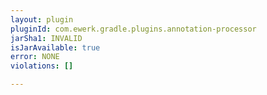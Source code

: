```yaml
---
layout: plugin
pluginId: com.ewerk.gradle.plugins.annotation-processor
jarSha1: INVALID
isJarAvailable: true
error: NONE
violations: []

---
```

